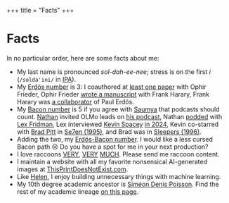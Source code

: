 +++
title = "Facts"
+++

# Facts

In no particular order, here are some facts about me:

- My last name is pronounced *sol-dah-ee-nee*; stress is on the first *i* (`/solda'ini/` in [IPA](https://en.wikipedia.org/wiki/Help:IPA/Italian)).
- My [Erdös number](https://en.wikipedia.org/wiki/Erdős_number) is 3: I coauthored at [least one paper](https://doi.org/10.1007/978-3-319-16354-3_59) with Ophir Frieder, Ophir Frieder [wrote a manuscript](https://doi.org/10.1080/00207160211287) with Frank Harary, Frank Harary was [a collaborator](https://doi.org/10.1112/S0025579300005222) of Paul Erdös.
- My [Bacon number](https://en.wikipedia.org/wiki/Six_Degrees_of_Kevin_Bacon) is 5 if you agree with [Saumya](https://x.com/saumyamalik44) that podcasts should count. [Nathan](https://www.natolambert.com) invited OLMo leads on [his podcast](https://www.youtube.com/watch?v=dS7QI99uJVc), Nathan [podded](https://www.youtube.com/watch?v=_1f-o0nqpEI) with [Lex Fridman](https://www.imdb.com/name/nm10253502), Lex interviewed [Kevin Spacey](https://en.wikipedia.org/wiki/Kevin_Spacey) [in 2024](https://www.youtube.com/watch?v=XJTMQtE-MIo), Kevin co-starred with [Brad Pitt](https://en.wikipedia.org/wiki/Brad_Pitt) in [Se7en (1995)](https://en.wikipedia.org/wiki/Seven_(1995_film)), and Brad was in [Sleepers (1996)](https://en.wikipedia.org/wiki/Sleepers_(film)).
- Adding the two, my [Erdös-Bacon number](https://en.wikipedia.org/wiki/Erd%C5%91s%E2%80%93Bacon_number). I would like a less cursed Bacon path 😢 Do you have a spot for me in your next production?
- I love raccoons [VERY](https://twitter.com/soldni/status/1514126786052861959), [VERY](https://twitter.com/soldni/status/1552342467915046913) [MUCH](https://twitter.com/soldni/status/1419372837886902275). Please send me raccoon content.
- I maintain a website with all my favorite nonsensical AI-generated images at [ThisPrintDoesNotExist.com](https://thisprintdoesnotexist.com/).
- Like [Helen](https://www.mathemakitten.dev/#work), I enjoy building unnecessary things with machine learning.
- My 10th degree academic ancestor is [Siméon Denis Poisson](https://en.wikipedia.org/wiki/Sim%C3%A9on_Denis_Poisson). Find the rest of my academic lineage [on this page](/lineage).
